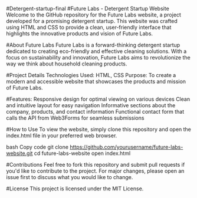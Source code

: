 #Detergent-startup-final
#Future Labs - Detergent Startup Website
Welcome to the GitHub repository for the Future Labs website, a project developed for a promising detergent startup. This website was crafted using HTML and CSS to provide a clean, user-friendly interface that highlights the innovative products and vision of Future Labs.

#About Future Labs
Future Labs is a forward-thinking detergent startup dedicated to creating eco-friendly and effective cleaning solutions. With a focus on sustainability and innovation, Future Labs aims to revolutionize the way we think about household cleaning products.

#Project Details
Technologies Used: HTML, CSS
Purpose: To create a modern and accessible website that showcases the products and mission of Future Labs.

#Features:
Responsive design for optimal viewing on various devices
Clean and intuitive layout for easy navigation
Informative sections about the company, products, and contact information
Functional contact form that calls the API from Web3Forms for seamless submissions

#How to Use
To view the website, simply clone this repository and open the index.html file in your preferred web browser.

bash
Copy code
git clone https://github.com/yourusername/future-labs-website.git
cd future-labs-website
open index.html

#Contributions
Feel free to fork this repository and submit pull requests if you'd like to contribute to the project. For major changes, please open an issue first to discuss what you would like to change.

#License
This project is licensed under the MIT License.
